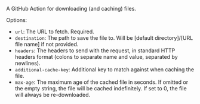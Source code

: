 A GitHub Action for downloading (and caching) files.

Options:

- `url`: The URL to fetch. Required.
- `destination`: The path to save the file to. Will be [default directory]/[URL
    file name] if not provided.
- `headers`: The headers to send with the request, in standard HTTP headers
  format (colons to separate name and value, separated by newlines).
- `additional-cache-key`: Additional key to match against when caching the file.
- `max-age`: The maximum age of the cached file in seconds. If omitted or the
            empty string, the file will be cached indefinitely. If set to 0, the
            file will always be re-downloaded.

